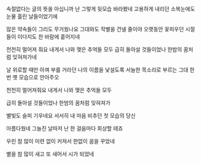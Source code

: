 속절없다는 글의 뜻을 아십니까
난 그렇게 뒷모습 바라봤네
고용하게 내리던 소복눈에도 눈물 흘린 날들이었기에

많은 약속들이 그리도 무거웠나요
그대와도 작별을 건넬 줄이야
오랫동안 꽃피우던 시절들이 
이다지도 찬 바람에 흩어지네

천천히 멀어져 줘요 내게서
나와 맺은 추억들 모두
급히 돌아설 것들이었나
한밤의 꿈처럼 잊혀져가네

날 위로할 때만 아껴 부를 거라던 
나의 이름을 낯설도록
서늘한 목소리로 부르는 그대
한번 옛 모습으로 안아주오

천천히 멀어져줘요 내게서
나와 맺은 추억들 모두

급히 돌아설 것들이었나
한밤의 꿈처럼 잊혀져가

별빛도 슬피 기우네요
서서히 내 마음 비추던 첫 모습의 당신

아름다웠네 그늘진 날마저
난 한 걸음마다 회상할 테죠

우린 참 많이 미련 없이 커져서 
한없이 꿈을 꾸었네

별을 참 많이 새고 또 새어서 
시가 되었네